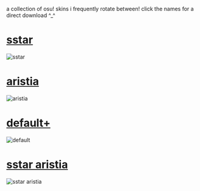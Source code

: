 a collection of osu! skins i frequently rotate between! click the names for a direct download ^_^

# [sstar](https://www.dl.dropboxusercontent.com/scl/fi/vtt3uj5uog96uied2duub/sstar.osk?rlkey=g52mc6ybedxu74qrs6mf2qrn5&st=pbtk1fw4&dl=0)
![sstar](https://github.com/user-attachments/assets/9c3b640b-0573-47c1-85b9-520a9f150e32)

# [aristia](https://www.dl.dropboxusercontent.com/scl/fi/iz2jy8v8unng3aji4mnt6/aristia.osk?rlkey=3fsrp2h6jcaz2t7mouidsbvrm&st=lnuq478o&dl=0)
![aristia](https://github.com/user-attachments/assets/eed4dbd5-da99-4273-a0ae-9a0ae6b77c0c)

# [default+](https://www.dl.dropboxusercontent.com/scl/fi/3x7wvr6rk9ts979iixvqa/default.osk?rlkey=iqz1fgejdm68szpyuakgeskae&st=wqdt4m8a&dl=0)
![default](https://github.com/user-attachments/assets/caca84eb-a436-4823-bee3-26bb461ba74a)

# [sstar aristia](https://www.dl.dropboxusercontent.com/scl/fi/oz5j4fjjdnf7a3jw9hpos/sstar-aristia.osk?rlkey=a7fc5xxbgi61xs5x8zoz0gc0i&st=kssr5hgr&dl=0)
![sstar aristia](https://github.com/user-attachments/assets/0eefe582-3122-4f5d-8289-ccdf49c94808)
